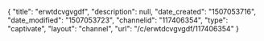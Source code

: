 {
    "title": "erwtdcvgvgdf",
    "description": null,
    "date_created": "1507053716",
    "date_modified": "1507053723",
    "channelid": "117406354",
    "type": "captivate",
    "layout": "channel",
    "url": "\/c\/erwtdcvgvgdf\/117406354"
}